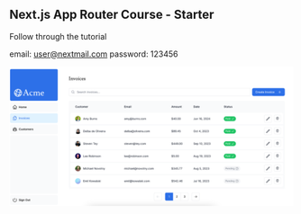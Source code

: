 ## Next.js App Router Course - Starter

Follow through the tutorial

email: user@nextmail.com
password: 123456

![alt text](desktop.png "screenshot1")